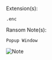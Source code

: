 Extension(s): 
```
.enc
```
Ransom Note(s): 
```
Popup Window
```
![Note](https://github.com/user-attachments/assets/52283ef9-4d2f-4703-8af5-3728565e6251)
